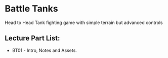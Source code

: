 # Battle Tanks
Head to Head Tank fighting game with simple terrain but advanced controls

## Lecture Part List:
* BT01 - Intro, Notes and Assets.
